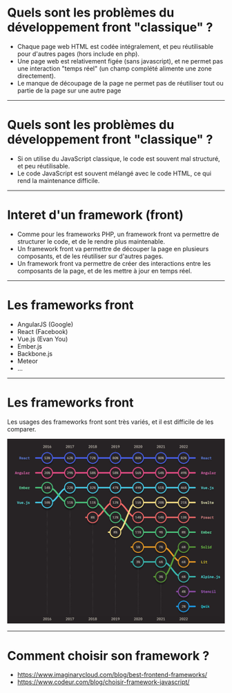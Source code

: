 # Quels sont les problèmes du développement front "classique" ?

* Chaque page web HTML est codée intégralement, et peu réutilisable pour d'autres pages (hors include en php).
* Une page web est relativement figée (sans javascript), et ne permet pas une interaction "temps réel" (un champ complété alimente une zone directement).
* Le manque de découpage de la page ne permet pas de réutiliser tout ou partie de la page sur une autre page

---

# Quels sont les problèmes du développement front "classique" ?

* Si on utilise du JavaScript classique, le code est souvent mal structuré, et peu réutilisable.
* Le code JavaScript est souvent mélangé avec le code HTML, ce qui rend la maintenance difficile.

---

# Interet d'un framework (front)

* Comme pour les frameworks PHP, un framework front va permettre de structurer le code, et de le rendre plus maintenable.
* Un framework front va permettre de découper la page en plusieurs composants, et de les réutiliser sur d'autres pages.
* Un framework front va permettre de créer des interactions entre les composants de la page, et de les mettre à jour en temps réel.

---

# Les frameworks front

* AngularJS (Google)
* React (Facebook)
* Vue.js (Evan You)
* Ember.js
* Backbone.js
* Meteor
* ...

---

# Les frameworks front

Les usages des frameworks front sont très variés, et il est difficile de les comparer.

![Les frameworks populaire en JS](ressources/vuejs/Frontend-frameworks-top-usage.webp)

---

# Comment choisir son framework ?

* https://www.imaginarycloud.com/blog/best-frontend-frameworks/
* https://www.codeur.com/blog/choisir-framework-javascript/
